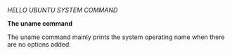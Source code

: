 *HELLO UBUNTU SYSTEM COMMAND*

**The uname command**

The uname command mainly prints the system operating name when there are no options added.
